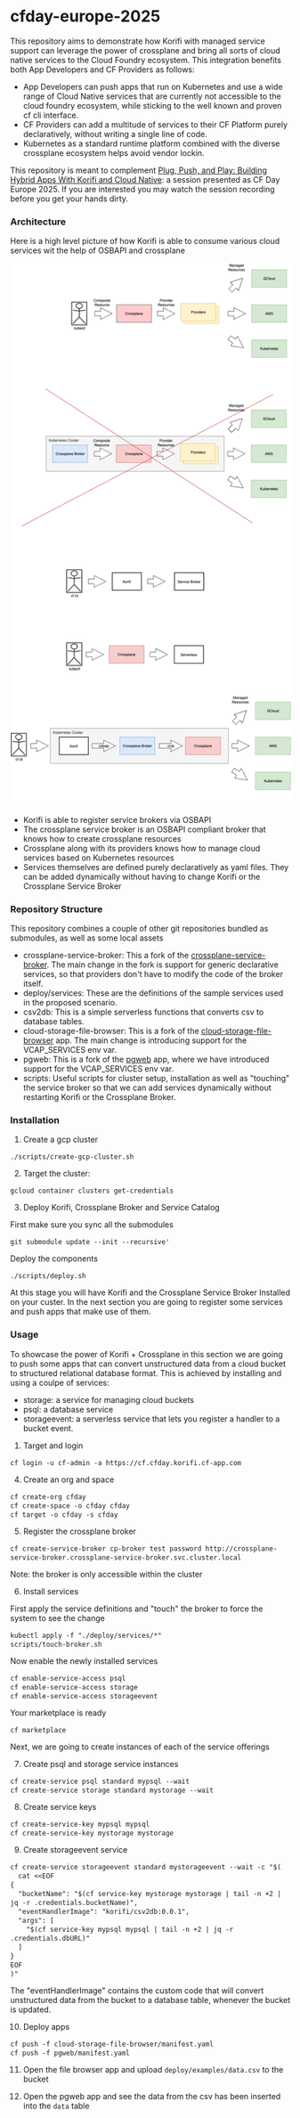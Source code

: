 # cfday-europe-2025

This repository aims to demonstrate how Korifi with managed service support can leverage the power of crossplane and bring all sorts of cloud native services to the Cloud Foundry ecosystem. This integration benefits both App Developers and CF Providers as follows:
- App Developers can push apps that run on Kubernetes and use a wide range of Cloud Native services that are currently not accessible to the cloud foundry ecosystem, while sticking to the well known and proven cf cli interface.
- CF Providers can add a multitude of services to their CF Platform purely declaratively, without writing a single line of code.
- Kubernetes as a standard runtime platform combined with the diverse crossplane ecosystem helps avoid vendor lockin.

This repository is meant to complement [Plug, Push, and Play: Building Hybrid Apps With Korifi and Cloud Native](https://cfdayeu2025.sched.com/event/27Dnn/plug-push-and-play-building-hybrid-apps-with-korifi-and-cloud-native-georgi-sabev-danail-branekov-sap-se): a session presented as CF Day Europe 2025. If you are interested you may watch the session recording before you get your hands dirty.

### Architecture

Here is a high level picture of how Korifi is able to consume various cloud services wit the help of OSBAPI and crossplane

![Architecture Diagram](images/architecture.png)

- Korifi is able to register service brokers via OSBAPI
- The crossplane service broker is an OSBAPI compliant broker that knows how to create crossplane resources
- Crossplane along with its providers knows how to manage cloud services based on Kubernetes resources
- Services themselves are defined purely declaratively as yaml files. They can be added dynamically without having to change Korifi or the Crossplane Service Broker

### Repository Structure

This repository combines a couple of other git repositories bundled as submodules, as well as some local assets
- crossplane-service-broker: This a fork of the [crossplane-service-broker](https://github.com/vshn/crossplane-service-broker). The main change in the fork is support for generic declarative services, so that providers don't have to modify the code of the broker itself.
- deploy/services: These are the definitions of the sample services used in the proposed scenario.
- csv2db: This is a simple serverless functions that converts csv to database tables.
- cloud-storage-file-browser: This is a fork of the [cloud-storage-file-browser](https://github.com/bashbaugh/cloud-storage-file-browser) app. The main change is introducing support for the VCAP_SERVICES env var.
- pgweb: This is a fork of the [pgweb](https://github.com/sosedoff/pgweb) app, where we have introduced support for the VCAP_SERVICES env var.
- scripts: Useful scripts for cluster setup, installation as well as "touching" the service broker so that we can add services dynamically without restarting Korifi or the Crossplane Broker.

### Installation

1. Create a gcp cluster

```
./scripts/create-gcp-cluster.sh
```

2. Target the cluster:

```
gcloud container clusters get-credentials
```

3. Deploy Korifi, Crossplane Broker and Service Catalog

First make sure you sync all the submodules

```
git submodule update --init --recursive'

```
Deploy the components

```
./scripts/deploy.sh
```

At this stage you will have Korifi and the Crossplane Service Broker Installed on your custer. In the next section you are going to register some services and push apps that make use of them.

### Usage

To showcase the power of Korifi + Crossplane in this section we are going to push some apps that can convert unstructured data from a cloud bucket to structured relational database format. This is achieved by installing and using a coulpe of services:
- storage: a service for managing cloud buckets
- psql: a database service
- storageevent: a serverless service that lets you register a handler to a bucket event.

1. Target and login

```
cf login -u cf-admin -a https://cf.cfday.korifi.cf-app.com
```

4. Create an org and space

```
cf create-org cfday
cf create-space -o cfday cfday
cf target -o cfday -s cfday
```

5. Register the crossplane broker

```
cf create-service-broker cp-broker test password http://crossplane-service-broker.crossplane-service-broker.svc.cluster.local
```

Note: the broker is only accessible within the cluster

6. Install services

First apply the service definitions and "touch" the broker to force the system to see the change

```
kubectl apply -f "./deploy/services/*"
scripts/touch-broker.sh
```

Now enable the newly installed services

```
cf enable-service-access psql
cf enable-service-access storage
cf enable-service-access storageevent
```

Your marketplace is ready

```
cf marketplace
```

Next, we are going to create instances of each of the service offerings

7. Create psql and storage service instances

```
cf create-service psql standard mypsql --wait
cf create-service storage standard mystorage --wait
```

8. Create service keys

```
cf create-service-key mypsql mypsql
cf create-service-key mystorage mystorage
```

9. Create storageevent service

```
cf create-service storageevent standard mystorageevent --wait -c "$(
  cat <<EOF
{
  "bucketName": "$(cf service-key mystorage mystorage | tail -n +2 | jq -r .credentials.bucketName)",
  "eventHandlerImage": "korifi/csv2db:0.0.1",
  "args": [
    "$(cf service-key mypsql mypsql | tail -n +2 | jq -r .credentials.dbURL)"
  ]
}
EOF
)"
```

The "eventHandlerImage" contains the custom code that will convert unstructured data from the bucket to a database table, whenever the bucket is updated.

10. Deploy apps

```
cf push -f cloud-storage-file-browser/manifest.yaml
cf push -f pgweb/manifest.yaml
```

11. Open the file browser app and upload `deploy/examples/data.csv` to the bucket

12. Open the pgweb app and see the data from the csv has been inserted into the `data` table


